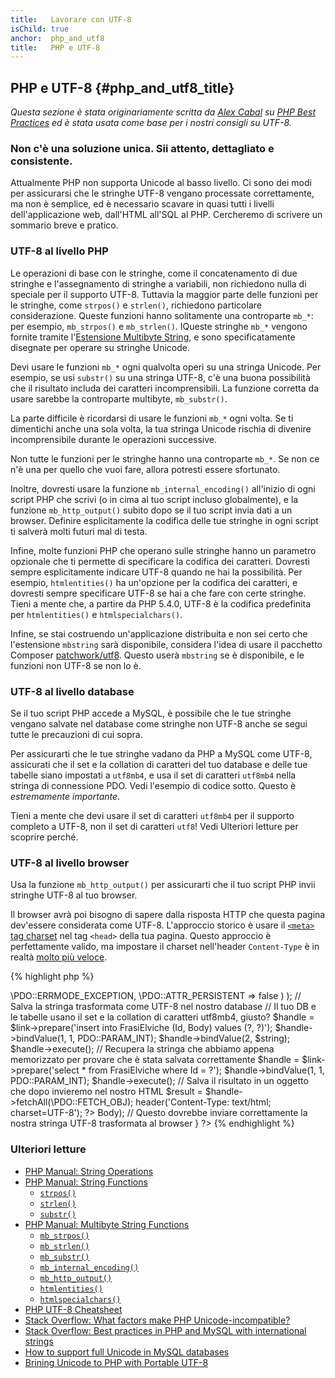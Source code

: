 ```yaml
---
title:   Lavorare con UTF-8
isChild: true
anchor:  php_and_utf8
title:   PHP e UTF-8
---
```


## PHP e UTF-8 {#php_and_utf8_title}

_Questa sezione è stata originariamente scritta da
[Alex Cabal](https://alexcabal.com)
su [PHP Best Practices](https://phpbestpractices.org/#utf-8) ed è stata usata
come base per i nostri consigli su UTF-8._

### Non c'è una soluzione unica. Sii attento, dettagliato e consistente.

Attualmente PHP non supporta Unicode al basso livello. Ci sono dei modi per assicurarsi che le stringhe UTF-8 vengano
processate correttamente, ma non è semplice, ed è necessario scavare in quasi tutti i livelli dell'applicazione web,
dall'HTML all'SQL al PHP. Cercheremo di scrivere un sommario breve e pratico.

### UTF-8 al livello PHP

Le operazioni di base con le stringhe, come il concatenamento di due stringhe e l'assegnamento di stringhe a variabili,
non richiedono nulla di speciale per il supporto UTF-8. Tuttavia la maggior parte delle funzioni per le stringhe, come
`strpos()` e `strlen()`, richiedono particolare considerazione. Queste funzioni hanno solitamente una controparte
`mb_*`: per esempio, `mb_strpos()` e `mb_strlen()`. IQueste stringhe `mb_*` vengono fornite tramite
l'[Estensione Multibyte String], e sono specificatamente disegnate per operare su stringhe Unicode.

Devi usare le funzioni `mb_*` ogni qualvolta operi su una stringa Unicode. Per esempio, se usi `substr()` su una stringa
UTF-8, c'è una buona possibilità che il risultato includa dei caratteri incomprensibili. La funzione corretta da usare
sarebbe la controparte multibyte, `mb_substr()`.

La parte difficile è ricordarsi di usare le funzioni `mb_*` ogni volta. Se ti dimentichi anche una sola volta, la tua
stringa Unicode rischia di divenire incomprensibile durante le operazioni successive.

Non tutte le funzioni per le stringhe hanno una controparte `mb_*`. Se non ce n'è una per quello che vuoi fare, allora
potresti essere sfortunato.

Inoltre, dovresti usare la funzione `mb_internal_encoding()` all'inizio di ogni script PHP che scrivi (o in cima al
tuo script incluso globalmente), e la funzione `mb_http_output()` subito dopo se il tuo script invia dati a un browser.
Definire esplicitamente la codifica delle tue stringhe in ogni script ti salverà molti futuri mal di testa.

Infine, molte funzioni PHP che operano sulle stringhe hanno un parametro opzionale che ti permette di specificare la
codifica dei caratteri. Dovresti sempre esplicitamente indicare UTF-8 quando ne hai la possibilità. Per esempio,
`htmlentities()` ha un'opzione per la codifica dei caratteri, e dovresti sempre specificare UTF-8 se hai a che fare con
certe stringhe. Tieni a mente che, a partire da PHP 5.4.0, UTF-8 è la codifica predefinita per `htmlentities()` e
`htmlspecialchars()`.

Infine, se stai costruendo un'applicazione distribuita e non sei certo che l'estensione `mbstring` sarà disponibile,
considera l'idea di usare il pacchetto Composer [patchwork/utf8]. Questo userà `mbstring` se è disponibile, e le
funzioni non UTF-8 se non lo è.

[Estensione Multibyte String]: http://php.net/manual/en/book.mbstring.php
[patchwork/utf8]: https://packagist.org/packages/patchwork/utf8

### UTF-8 al livello database

Se il tuo script PHP accede a MySQL, è possibile che le tue stringhe vengano salvate nel database come stringhe non
UTF-8 anche se segui tutte le precauzioni di cui sopra.

Per assicurarti che le tue stringhe vadano da PHP a MySQL come UTF-8, assicurati che il set e la collation di caratteri
del tuo database e delle tue tabelle siano impostati a `utf8mb4`, e usa il set di caratteri `utf8mb4` nella stringa di
connessione PDO. Vedi l'esempio di codice sotto. Questo è _estremamente importante_.

Tieni a mente che devi usare il set di caratteri `utf8mb4` per il supporto completo a UTF-8, non il set di caratteri
`utf8`! Vedi Ulteriori letture per scoprire perché.

### UTF-8 al livello browser

Usa la funzione `mb_http_output()` per assicurarti che il tuo script PHP invii stringhe UTF-8 al tuo browser.

Il browser avrà poi bisogno di sapere dalla risposta HTTP che questa pagina dev'essere considerata come UTF-8.
L'approccio storico è usare il [`<meta>` tag charset](http://htmlpurifier.org/docs/enduser-utf8.html) nel tag `<head>`
della tua pagina. Questo approccio è perfettamente valido, ma impostare il charset nell'header `Content-Type` è in
realtà [molto più veloce](https://developers.google.com/speed/docs/best-practices/rendering#SpecifyCharsetEarly).

{% highlight php %}
<?php
// Comunica a PHP che useremo stringhe UTF-8 fino alla fine dello script
mb_internal_encoding('UTF-8');

// Comunica a PHP che invieremo stringhe UTF-8 al browser
mb_http_output('UTF-8');

// La nostra stringa UTF-8 di test
$string = 'Êl síla erin lû e-govaned vîn.';

// Trasforma la stringa in qualche modo con una funzione multibyte
// Nota come, a scopo dimostrativo, tagliamo la stringa a un carattere non ASCII
$string = mb_substr($string, 0, 15);

// Connettiti al database per salvare la stringa trasformata
// Vedi l'esempio PDO in questo documento per maggiori informazioni
// Nota il comando `set names utf8mb4`!
$link = new \PDO(
                    'mysql:host=tuo-hostname;dbname=tuo-db;charset=utf8mb4',
                    'tuo-username',
                    'tua-password',
                    array(
                        \PDO::ATTR_ERRMODE => \PDO::ERRMODE_EXCEPTION,
                        \PDO::ATTR_PERSISTENT => false
                    )
                );

// Salva la stringa trasformata come UTF-8 nel nostro database
// Il tuo DB e le tabelle usano il set e la collation di caratteri utf8mb4, giusto?
$handle = $link->prepare('insert into FrasiElviche (Id, Body) values (?, ?)');
$handle->bindValue(1, 1, PDO::PARAM_INT);
$handle->bindValue(2, $string);
$handle->execute();

// Recupera la stringa che abbiamo appena memorizzato per provare che è stata salvata correttamente
$handle = $link->prepare('select * from FrasiElviche where Id = ?');
$handle->bindValue(1, 1, PDO::PARAM_INT);
$handle->execute();

// Salva il risultato in un oggetto che dopo invieremo nel nostro HTML
$result = $handle->fetchAll(\PDO::FETCH_OBJ);

header('Content-Type: text/html; charset=UTF-8');
?><!doctype html>
<html>
    <head>
      <meta charset="UTF-8">
      <title>Pagina di test UTF-8</title>
    </head>
    <body>
        <?php
        foreach($result as $row){
            print($row->Body);  // Questo dovrebbe inviare correttamente la nostra stringa UTF-8 trasformata al browser
        }
        ?>
    </body>
</html>
{% endhighlight %}

### Ulteriori letture

* [PHP Manual: String Operations](http://php.net/manual/en/language.operators.string.php)
* [PHP Manual: String Functions](http://php.net/manual/en/ref.strings.php)
    * [`strpos()`](http://php.net/manual/en/function.strpos.php)
    * [`strlen()`](http://php.net/manual/en/function.strlen.php)
    * [`substr()`](http://php.net/manual/en/function.substr.php)
* [PHP Manual: Multibyte String Functions](http://php.net/manual/en/ref.mbstring.php)
    * [`mb_strpos()`](http://php.net/manual/en/function.mb-strpos.php)
    * [`mb_strlen()`](http://php.net/manual/en/function.mb-strlen.php)
    * [`mb_substr()`](http://php.net/manual/en/function.mb-substr.php)
    * [`mb_internal_encoding()`](http://php.net/manual/en/function.mb-internal-encoding.php)
    * [`mb_http_output()`](http://php.net/manual/en/function.mb-http-output.php)
    * [`htmlentities()`](http://php.net/manual/en/function.htmlentities.php)
    * [`htmlspecialchars()`](http://www.php.net/manual/en/function.htmlspecialchars.php)
* [PHP UTF-8 Cheatsheet](http://blog.loftdigital.com/blog/php-utf-8-cheatsheet)
* [Stack Overflow: What factors make PHP Unicode-incompatible?](http://stackoverflow.com/questions/571694/what-factors-make-php-unicode-incompatible)
* [Stack Overflow: Best practices in PHP and MySQL with international strings](http://stackoverflow.com/questions/140728/best-practices-in-php-and-mysql-with-international-strings)
* [How to support full Unicode in MySQL databases](http://mathiasbynens.be/notes/mysql-utf8mb4)
* [Brining Unicode to PHP with Portable UTF-8](http://www.sitepoint.com/bringing-unicode-to-php-with-portable-utf8/)
